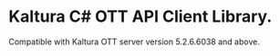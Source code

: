 # Kaltura C# OTT API Client Library.
Compatible with Kaltura OTT server version 5.2.6.6038 and above.
